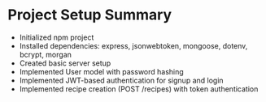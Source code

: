 # Project Setup Summary

- Initialized npm project
- Installed dependencies: express, jsonwebtoken, mongoose, dotenv, bcrypt, morgan
- Created basic server setup
- Implemented User model with password hashing
- Implemented JWT-based authentication for signup and login
- Implemented recipe creation (POST /recipes) with token authentication
